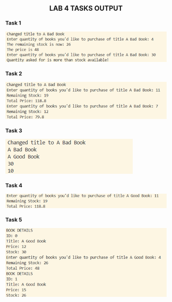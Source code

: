 <h2 align="center"> LAB 4 TASKS OUTPUT </h2>

<h3> Task 1 </h3>
<img src="images/image-4.png">

<h3> Task 2 </h3>
<img src="images/image-1.png">

<h3> Task 3 </h3>
<img src="images/image-2.png">

<h3> Task 4 </h3>
<img src="images/image-3.png">

<h3> Task 5 </h3>
<img src="images/image.png">